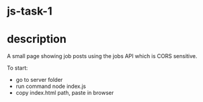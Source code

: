 # js-task-1

# description
A small page showing job posts using the jobs API which is CORS sensitive.


To start: 
- go to server folder
- run command node index.js
- copy index.html path, paste in browser
